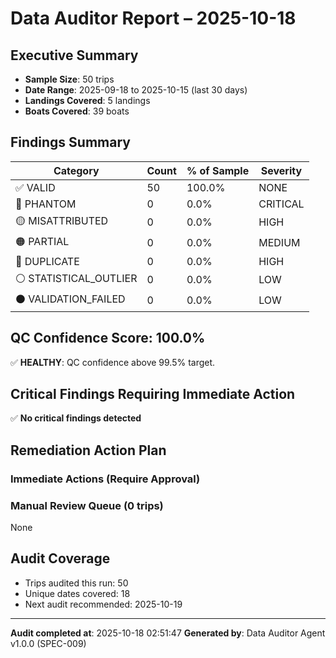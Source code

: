 # Data Auditor Report – 2025-10-18

## Executive Summary
- **Sample Size**: 50 trips
- **Date Range**: 2025-09-18 to 2025-10-15 (last 30 days)
- **Landings Covered**: 5 landings
- **Boats Covered**: 39 boats

## Findings Summary

| Category | Count | % of Sample | Severity |
|----------|-------|-------------|----------|
| ✅ VALID | 50 | 100.0% | NONE |
| 🔴 PHANTOM | 0 | 0.0% | CRITICAL |
| 🟡 MISATTRIBUTED | 0 | 0.0% | HIGH |
| 🟠 PARTIAL | 0 | 0.0% | MEDIUM |
| 🔵 DUPLICATE | 0 | 0.0% | HIGH |
| ⚪ STATISTICAL_OUTLIER | 0 | 0.0% | LOW |
| ⚫ VALIDATION_FAILED | 0 | 0.0% | LOW |

## QC Confidence Score: 100.0%
✅ **HEALTHY**: QC confidence above 99.5% target.

## Critical Findings Requiring Immediate Action

✅ **No critical findings detected**

## Remediation Action Plan

### Immediate Actions (Require Approval)

### Manual Review Queue (0 trips)

None

## Audit Coverage
- Trips audited this run: 50
- Unique dates covered: 18
- Next audit recommended: 2025-10-19

---

**Audit completed at**: 2025-10-18 02:51:47
**Generated by**: Data Auditor Agent v1.0.0 (SPEC-009)
